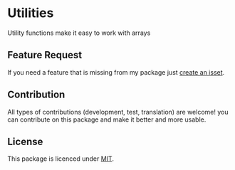 # Utilities

Utility functions make it easy to work with arrays

## Feature Request

If you need a feature that is missing from my package just [create an isset](https://github.com/PHPallas/Utilities/issues). 

## Contribution

All types of contributions (development, test, translation) are welcome! you can contribute on this package and make it better and more usable.

## License

This package is licenced under [MIT](https://github.com/PHPallas/Utilities#MIT-1-ov-file).